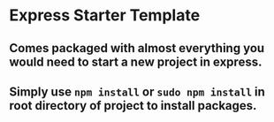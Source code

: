 # Express Starter Template
## Comes packaged with almost everything you would need to start a new project in express.
## Simply use `npm install` or `sudo npm install` in root directory of project to install packages.

